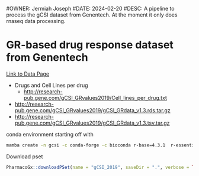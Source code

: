 #OWNER: Jermiah Joseph
#DATE: 2024-02-20
#DESC: A pipeline to process the gCSI dataset from Genentech. At the moment it only does rnaseq data processing.

# GR-based drug response dataset from Genentech
[Link to Data Page](http://research-pub.gene.com/gCSI_GRvalues2019/)

- Drugs and Cell Lines per drug
  - http://research-pub.gene.com/gCSI_GRvalues2019/Cell_lines_per_drug.txt
- http://research-pub.gene.com/gCSI_GRvalues2019/gCSI_GRdata_v1.3.rds.tar.gz
- http://research-pub.gene.com/gCSI_GRvalues2019/gCSI_GRdata_v1.3.tsv.tar.gz



conda environment starting off with 
``` bash
mamba create -n gcsi -c conda-forge -c bioconda r-base=4.3.1  r-essentials=4.3.0 r-data.table=1.14.8 bioconductor-CoreGx bioconductor-PharmacoGx bioconductor-annotationdbi -y 

```

Download pset
``` R
PharmacoGx::downloadPSet(name = "gCSI_2019", saveDir = ".", verbose = TRUE, timeout=3600) 
```